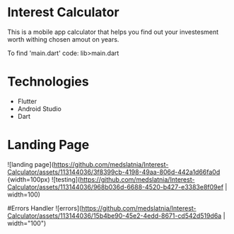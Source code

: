 # Interest Calculator
This is a mobile app calculator that helps you find out your investesment worth withing chosen amout on years.

To find 'main.dart' code: lib>main.dart

# Technologies
* Flutter
* Android Studio
* Dart


# Landing Page
![landing page](https://github.com/medslatnia/Interest-Calculator/assets/113144036/3f8399cb-4198-49aa-806d-442a1d66fa0d {width=100px)
![testing](https://github.com/medslatnia/Interest-Calculator/assets/113144036/968b036d-6688-4520-b427-e3383e8f09ef | width=100)

#Errors Handler
![errors](https://github.com/medslatnia/Interest-Calculator/assets/113144036/15b4be90-45e2-4edd-8671-cd542d519d6a | width="100")
